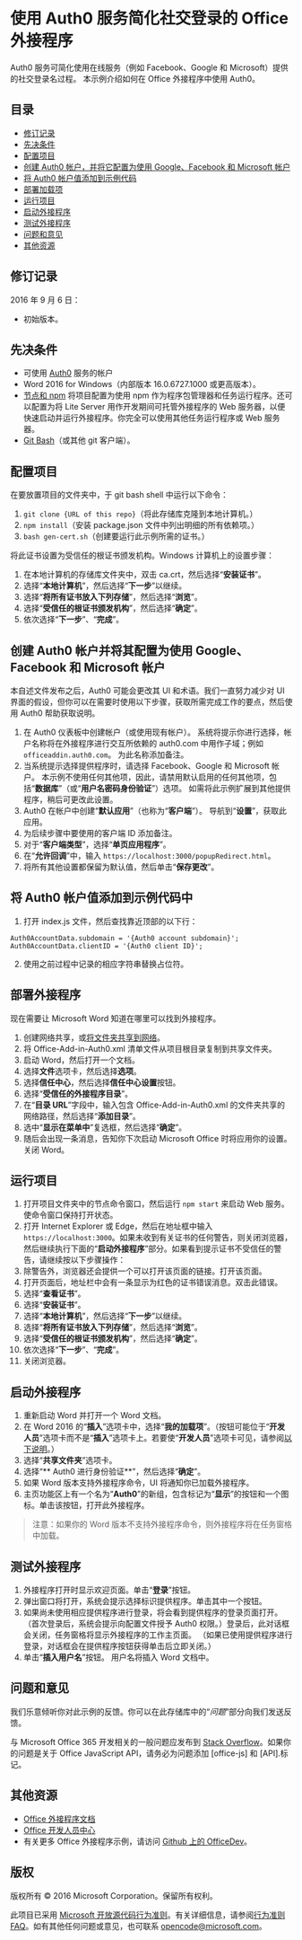 # <a name="office-add-in-that-uses-the-auth0-service-to-simplify-social-login"></a>使用 Auth0 服务简化社交登录的 Office 外接程序

Auth0 服务可简化使用在线服务（例如 Facebook、Google 和 Microsoft）提供的社交登录名过程。 本示例介绍如何在 Office 外接程序中使用 Auth0。 

## <a name="table-of-contents"></a>目录
* [修订记录](#change-history)
* [先决条件](#prerequisites)
* [配置项目](#configure-the-project)
* [创建 Auth0 帐户，并将它配置为使用 Google、Facebook 和 Microsoft 帐户](#create-an-auth0-account-and-configure-it-to-use-google,-facebook,-and-microsoft-account)
* [将 Auth0 帐户值添加到示例代码](#add-your-auth0-account-values-to-the-sample-code)
* [部署加载项](#deploy-the-add-in)
* [运行项目](#run-the-project)
* [启动外接程序](#start-the-add-in)
* [测试外接程序](#test-the-add-in)
* [问题和意见](#questions-and-comments)
* [其他资源](#additional-resources)

## <a name="change-history"></a>修订记录

2016 年 9 月 6 日：

* 初始版本。

## <a name="prerequisites"></a>先决条件

* 可使用 [Auth0](https://auth0.com) 服务的帐户
* Word 2016 for Windows（内部版本 16.0.6727.1000 或更高版本）。
* [节点和 npm](https://nodejs.org/en/) 将项目配置为使用 npm 作为程序包管理器和任务运行程序。还可以配置为将 Lite Server 用作开发期间可托管外接程序的 Web 服务器，以便快速启动并运行外接程序。你完全可以使用其他任务运行程序或 Web 服务器。
* [Git Bash](https://git-scm.com/downloads)（或其他 git 客户端）。

## <a name="configure-the-project"></a>配置项目

在要放置项目的文件夹中，于 git bash shell 中运行以下命令：

1. ```git clone {URL of this repo}```（将此存储库克隆到本地计算机。）
2. ```npm install```（安装 package.json 文件中列出明细的所有依赖项。）
3. ```bash gen-cert.sh```（创建要运行此示例所需的证书。） 

将此证书设置为受信任的根证书颁发机构。Windows 计算机上的设置步骤：

1. 在本地计算机的存储库文件夹中，双击 ca.crt，然后选择“**安装证书**”。 
2. 选择“**本地计算机**”，然后选择“**下一步**”以继续。 
3. 选择“**将所有证书放入下列存储**”，然后选择“**浏览**”。
4. 选择“**受信任的根证书颁发机构**”，然后选择“**确定**”。 
5. 依次选择“**下一步**”、“**完成**”。 

## <a name="create-an-auth0-account-and-configure-it-to-use-google-facebook-and-microsoft-account"></a>创建 Auth0 帐户并将其配置为使用 Google、Facebook 和 Microsoft 帐户

本自述文件发布之后，Auth0 可能会更改其 UI 和术语。我们一直努力减少对 UI 界面的假设，但你可以在需要时使用以下步骤，获取所需完成工作的要点，然后使用 Auth0 帮助获取说明。

1. 在 Auth0 仪表板中创建帐户（或使用现有帐户）。 系统将提示你进行选择，帐户名称将在外接程序进行交互所依赖的 auth0.com 中用作子域；例如 `officeaddin.auth0.com`。 为此名称添加备注。
2. 当系统提示选择提供程序时，请选择 Facebook、Google 和 Microsoft 帐户。 本示例不使用任何其他项，因此，请禁用默认启用的任何其他项，包括“**数据库**”（或“**用户名密码身份验证**”）选项。 如需将此示例扩展到其他提供程序，稍后可更改此设置。
3. Auth0 在帐户中创建“**默认应用**”（也称为“**客户端**”）。 导航到“**设置**”，获取此应用。
4. 为后续步骤中要使用的客户端 ID 添加备注。
5. 对于“**客户端类型**”，选择“**单页应用程序**”。 
6. 在“**允许回调**”中，输入 `https://localhost:3000/popupRedirect.html`。
7. 将所有其他设置都保留为默认值，然后单击“**保存更改**”。

## <a name="add-your-auth0-account-values-to-the-sample-code"></a>将 Auth0 帐户值添加到示例代码中

1. 打开 index.js 文件，然后查找靠近顶部的以下行：
```
Auth0AccountData.subdomain = '{Auth0 account subdomain}';
Auth0AccountData.clientID = '{Auth0 client ID}';
```
2. 使用之前过程中记录的相应字符串替换占位符。

## <a name="deploy-the-add-in"></a>部署外接程序

现在需要让 Microsoft Word 知道在哪里可以找到外接程序。

1. 创建网络共享，或[将文件夹共享到网络](https://technet.microsoft.com/zh-cn/library/cc770880.aspx)。
2. 将 Office-Add-in-Auth0.xml 清单文件从项目根目录复制到共享文件夹。
3. 启动 Word，然后打开一个文档。
4. 选择**文件**选项卡，然后选择**选项**。
5. 选择**信任中心**，然后选择**信任中心设置**按钮。
6. 选择“**受信任的外接程序目录**”。
7. 在“**目录 URL**”字段中，输入包含 Office-Add-in-Auth0.xml 的文件夹共享的网络路径，然后选择“**添加目录**”。
8. 选中“**显示在菜单中**”复选框，然后选择“**确定**”。
9. 随后会出现一条消息，告知你下次启动 Microsoft Office 时将应用你的设置。关闭 Word。

## <a name="run-the-project"></a>运行项目

1. 打开项目文件夹中的节点命令窗口，然后运行 ```npm start``` 来启动 Web 服务。使命令窗口保持打开状态。
2. 打开 Internet Explorer 或 Edge，然后在地址框中输入 ```https://localhost:3000```。如果未收到有关证书的任何警告，则关闭浏览器，然后继续执行下面的“**启动外接程序**”部分。如果看到提示证书不受信任的警告，请继续按以下步骤操作：
3. 除警告外，浏览器还会提供一个可以打开该页面的链接。打开该页面。
4. 打开页面后，地址栏中会有一条显示为红色的证书错误消息。双击此错误。
5. 选择“**查看证书**”。
5. 选择“**安装证书**”。
4. 选择“**本地计算机**”，然后选择“**下一步**”以继续。 
3. 选择“**将所有证书放入下列存储**”，然后选择“**浏览**”。
4. 选择“**受信任的根证书颁发机构**”，然后选择“**确定**”。 
5. 依次选择“**下一步**”、“**完成**”。
6. 关闭浏览器。

## <a name="start-the-add-in"></a>启动外接程序

1. 重新启动 Word 并打开一个 Word 文档。
2. 在 Word 2016 的“**插入**”选项卡中，选择“**我的加载项**”。（按钮可能位于“**开发人员**”选项卡而不是“**插入**”选项卡上。若要使“**开发人员**”选项卡可见，请参阅[以下说明](https://support.office.com/zh-cn/article/Show-the-Developer-tab-E1192344-5E56-4D45-931B-E5FD9BEA2D45)。）
3. 选择“**共享文件夹**”选项卡。
4. 选择“** Auth0 进行身份验证**”，然后选择“**确定**”。
5. 如果 Word 版本支持外接程序命令，UI 将通知你已加载外接程序。
6. 主页功能区上有一个名为“**Auth0**”的新组，包含标记为“**显示**”的按钮和一个图标。单击该按钮，打开此外接程序。

 > 注意：如果你的 Word 版本不支持外接程序命令，则外接程序将在任务窗格中加载。

## <a name="test-the-add-in"></a>测试外接程序

1. 外接程序打开时显示欢迎页面。单击“**登录**”按钮。
2. 弹出窗口将打开，系统会提示选择标识提供程序。单击其中一个按钮。 
3. 如果尚未使用相应提供程序进行登录，将会看到提供程序的登录页面打开。 （首次登录后，系统会提示向配置文件授予 Auth0 权限。）登录后，此对话框会关闭，任务窗格将显示外接程序的工作主页面。 （如果已使用提供程序进行登录，对话框会在提供程序按钮获得单击后立即关闭。）
4. 单击“**插入用户名**”按钮。 用户名将插入 Word 文档中。

## <a name="questions-and-comments"></a>问题和意见

我们乐意倾听你对此示例的反馈。你可以在此存储库中的“*问题*”部分向我们发送反馈。

与 Microsoft Office 365 开发相关的一般问题应发布到 [Stack Overflow](http://stackoverflow.com/questions/tagged/office-js+API)。如果你的问题是关于 Office JavaScript API，请务必为问题添加 [office-js] 和 [API].标记。

## <a name="additional-resources"></a>其他资源

* 
  [Office 外接程序文档](https://msdn.microsoft.com/zh-cn/library/office/jj220060.aspx)
* [Office 开发人员中心](http://dev.office.com/)
* 有关更多 Office 外接程序示例，请访问 [Github 上的 OfficeDev](https://github.com/officedev)。

## <a name="copyright"></a>版权
版权所有 © 2016 Microsoft Corporation。保留所有权利。



此项目已采用 [Microsoft 开放源代码行为准则](https://opensource.microsoft.com/codeofconduct/)。有关详细信息，请参阅[行为准则 FAQ](https://opensource.microsoft.com/codeofconduct/faq/)。如有其他任何问题或意见，也可联系 [opencode@microsoft.com](mailto:opencode@microsoft.com)。
